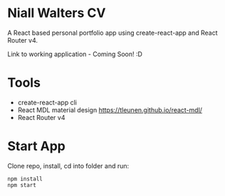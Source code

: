 # Niall Walters CV

A React based personal portfolio app using create-react-app and React Router v4.

Link to working application - Coming Soon! :D

# Tools

- create-react-app cli
- React MDL material design https://tleunen.github.io/react-mdl/
- React Router v4

# Start App

Clone repo, install, cd into folder and run:

```git
npm install
npm start
```
